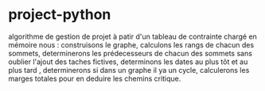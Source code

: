 # project-python
algorithme de gestion de projet
à patir d'un tableau de contrainte chargé en mémoire nous :
construisons le graphe,
calculons les rangs de chacun des sommets,
determinerons les prédecesseurs de chacun des sommets sans oublier l'ajout des taches fictives,
determinons les dates au plus tôt et au plus tard ,
determinerons si dans un graphe il ya un cycle,
calculerons les marges totales pour en deduire les chemins critique.
